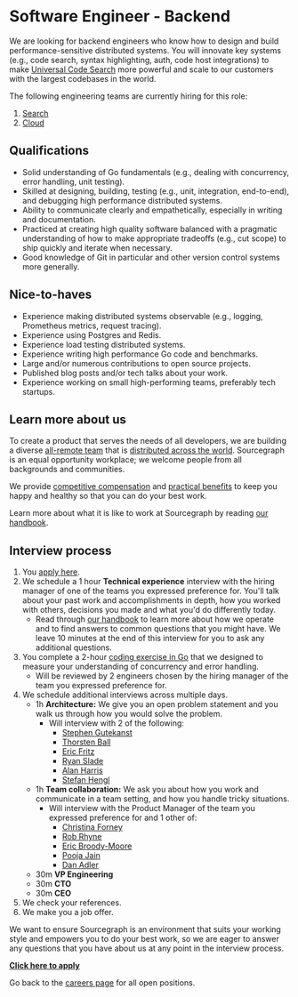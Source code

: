 # Software Engineer - Backend

We are looking for backend engineers who know how to design and build performance-sensitive distributed systems. You will innovate key systems (e.g., code search, syntax highlighting, auth, code host integrations) to make [Universal Code Search](https://about.sourcegraph.com/product) more powerful and scale to our customers with the largest codebases in the world.

The following engineering teams are currently hiring for this role:

1. [Search](../search/index.md)
2. [Cloud](../cloud/index.md)

## Qualifications

- Solid understanding of Go fundamentals (e.g., dealing with concurrency, error handling, unit testing).
- Skilled at designing, building, testing (e.g., unit, integration, end-to-end), and debugging high performance distributed systems.
- Ability to communicate clearly and empathetically, especially in writing and documentation.
- Practiced at creating high quality software balanced with a pragmatic understanding of how to make appropriate tradeoffs (e.g., cut scope) to ship quickly and iterate when necessary.
- Good knowledge of Git in particular and other version control systems more generally.

## Nice-to-haves

- Experience making distributed systems observable (e.g., logging, Prometheus metrics, request tracing).
- Experience using Postgres and Redis.
- Experience load testing distributed systems.
- Experience writing high performance Go code and benchmarks.
- Large and/or numerous contributions to open source projects.
- Published blog posts and/or tech talks about your work.
- Experience working on small high-performing teams, preferably tech startups.

## Learn more about us

To create a product that serves the needs of all developers, we are building a diverse [all-remote team](../../../company/remote/index.md) that is [distributed across the world](../../../company/team/index.md). Sourcegraph is an equal opportunity workplace; we welcome people from all backgrounds and communities.

We provide [competitive compensation](../../people-ops/compensation.md) and [practical benefits](../../people-ops/benefits-and-perks.md) to keep you happy and healthy so that you can do your best work.

Learn more about what it is like to work at Sourcegraph by reading [our handbook](../../index.md).

## Interview process

1. You [apply here](https://jobs.lever.co/sourcegraph/895e2b30-9fd7-4b09-bf16-0fa6f9613684/apply).
1. We schedule a 1 hour **Technical experience** interview with the hiring manager of one of the teams you expressed preference for. You'll talk about your past work and accomplishments in depth, how you worked with others, decisions you made and what you'd do differently today.
   - Read through [our handbook](https://about.sourcegraph.com/handbook) to learn more about how we operate and to find answers to common questions that you might have. We leave 10 minutes at the end of this interview for you to ask any additional questions.
1. You complete a 2-hour [coding exercise in Go](software-engineer-coding-exercise.md#go-coding-exercise) that we designed to measure your understanding of concurrency and error handling.
   - Will be reviewed by 2 engineers chosen by the hiring manager of the team you expressed preference for.
1. We schedule additional interviews across multiple days.
   - 1h **Architecture:** We give you an open problem statement and you walk us through how you would solve the problem.
     - Will interview with 2 of the following:
        - [Stephen Gutekanst](../../../company/team/index.md#stephen-gutekanst)
        - [Thorsten Ball](../../../company/team/index.md#thorsten-ball-he-him)
        - [Eric Fritz](../../../company/team/index.md#eric-fritz-he-him)
        - [Ryan Slade](../../../company/team/index.md#ryan-slade-he-him)
        - [Alan Harris](../../../company/team/index.md#alan-harris-he-him)
        - [Stefan Hengl](../../../company/team/index.md#stefan-hengl-he-him)
   - 1h **Team collaboration:** We ask you about how you work and communicate in a team setting, and how you handle tricky situations.
     - Will interview with the Product Manager of the team you expressed preference for and 1 other of:
        - [Christina Forney](../../../company/team/index.md#christina-forney-she-her)
        - [Rob Rhyne](../../../company/team/index.md#rob-rhyne)
        - [Eric Broody-Moore](../../../company/team/index.md#eric-brody-moore)
        - [Pooja Jain](../../../company/team/index.md#pooja-jain-she-her)
        - [Dan Adler](../../../company/team/index.md#dan-adler-he-him)
   - 30m **VP Engineering**
   - 30m **CTO**
   - 30m **CEO**
1. We check your references.
1. We make you a job offer.

We want to ensure Sourcegraph is an environment that suits your working style and empowers you to do your best work, so we are eager to answer any questions that you have about us at any point in the interview process.

**[Click here to apply](https://jobs.lever.co/sourcegraph/895e2b30-9fd7-4b09-bf16-0fa6f9613684)**

Go back to the [careers page](../../../company/careers.md) for all open positions.
